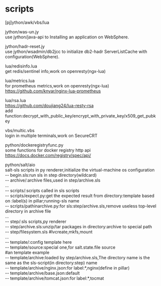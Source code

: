 # scripts
[pj]ython/awk/vbs/lua  

jython/was-un.jy  
use jython/java-api to Installing an application on WebSphere.   
 
jython/hadr-reset.jy  
use jython/wsadmin/db2jcc to initialize db2-hadr ServerListCache with configuration(WebSphere).   

lua/redisinfo.lua  
get redis/sentinel info,work on openresty(ngx-lua)

lua/metrics.lua  
for prometheus metrics,work on openresty(ngx-lua)  
https://github.com/knyar/nginx-lua-prometheus  

lua/rsa.lua  
https://github.com/doujiang24/lua-resty-rsa  
add function:decrypt_with_public_key/encrypt_with_private_key/x509_get_pubkey  

vbs/multic.vbs  
login in multiple terminals,work on SecureCRT

python/dockeregistryfunc.py  
some functions for docker registry http api  
https://docs.docker.com/registry/spec/api/  

python/salt/aio  
salt-sls scripts in py renderer,initialize the virtual-machine os configuration  
-- begin.sls:run sls in step directory(wildcard)  
-- archive/:archive files,used in step/archive.sls  
  ...  
-- scripts/:scripts called in sls scripts  
-- scripts/expect.py:get the expected result from directory:template based on :label(s) in pillar;running-sls name  
-- scripts/pathinarchive.py:for sls:step/archive.sls,remove useless top-level directory in archive file  
  ...  
-- step/:sls scripts,py renderer  
-- step/archive.sls:unzip/tar packages in directory:archive to special path  
-- step/filesystem.sls			#lvcreate,mkfs,mount  
  ...  
-- template/:config template here  
-- template/source:special one,for salt.state.file source  
   #an template example  
-- template/archive:loaded by step/archive.sls,The directory name is the same as the sls-script(in directory:step) name  
-- template/archive/nginx.json:for label:\*,nginx(define in pillar)  
-- template/archive/base.json:default  
-- template/archive/tomcat.json:for label:\*,tocmat  

    
